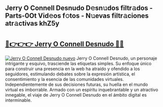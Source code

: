 ## Jerry O Connell Desnudo D𝚎sn𝚞dos filtr𝚊dos - Parts-0Ot Vid𝚎os f𝚘tos - N𝚞evas filtr𝚊ciones atr𝚊ctivas khZ5y

# <h2><a href="http://mbaouur.tromn.icu/?c=Jerry+O+Connell+Desnudo">🔗👉👉👉 Jerry O Connell Desnudo 🔗🔗</a></h2>

[![Jerry O Connell Desnudo nuevo](https://i.imgur.com/pEAQMta.gif)](http://mbaouur.tromn.icu/?c=Jerry+O+Connell+Desnudo)
Jerry O Connell Desnudo, un personaje intrigante y esquivo, trasciende las etiquetas simples. Su enfoque único para construir una presencia en la web ha atraído y ofendido a los seguidores, estimulando debates sobre la expresión artística, el consentimiento y la esencia de las comunidades virtuales. Independientemente de sus decisiones futuras, su huella en el mundo virtual es imborrable. Armado con un espíritu inquebrantable y un atractivo innegable, el viaje de Jerry O Connell Desnudo en el ámbito digital es interminable.
